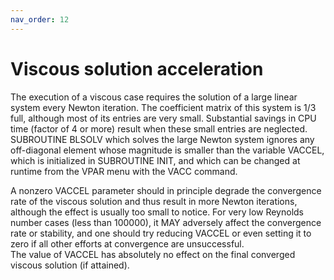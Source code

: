 ```yaml
---
nav_order: 12
---
```


# Viscous solution acceleration

The execution of a viscous case requires the solution of a large
linear system every Newton iteration. The coefficient matrix of
this system is 1/3 full, although most of its entries are very small.
Substantial savings in CPU time (factor of 4 or more) result when
these small entries are neglected. SUBROUTINE BLSOLV which solves the
large Newton system ignores any off-diagonal element whose magnitude
is smaller than the variable VACCEL, which is initialized in SUBROUTINE
INIT, and which can be changed at runtime from the VPAR menu with the
VACC command.

A nonzero VACCEL parameter should in principle degrade the convergence rate
of the viscous solution and thus result in more Newton iterations, although
the effect is usually too small to notice. For very low Reynolds number
cases (less than 100000), it MAY adversely affect the convergence rate
or stability, and one should try reducing VACCEL or even setting it
to zero if all other efforts at convergence are unsuccessful.  
The value of VACCEL has absolutely no effect on the final converged
viscous solution (if attained).
